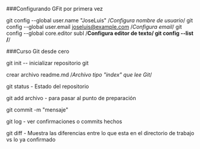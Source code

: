 

###Configurando GFit por primera vez

git config --global user.name "JoseLuis" /*Configura nombre de usuario*/
git config --global user.email joseluis@example.com /*Configura email*/
git config --global core.editor subl /**Configura editor de texto/
git config --list /**/
 
###Curso Git desde cero 


git init -- inicializar repositorio git


crear archivo readme.md /*Archivo tipo "index" que lee Git*/

git status - Estado del repositorio

git add archivo - para pasar al punto de preparación

git commit -m "mensaje"

git log - ver confirmaciones o commits hechos

git diff - Muestra las diferencias entre lo que esta en el directorio de trabajo vs lo ya confirmado


